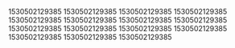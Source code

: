 1530502129385
1530502129385
1530502129385
1530502129385
1530502129385
1530502129385
1530502129385
1530502129385
1530502129385
1530502129385
1530502129385
1530502129385
1530502129385
1530502129385
1530502129385